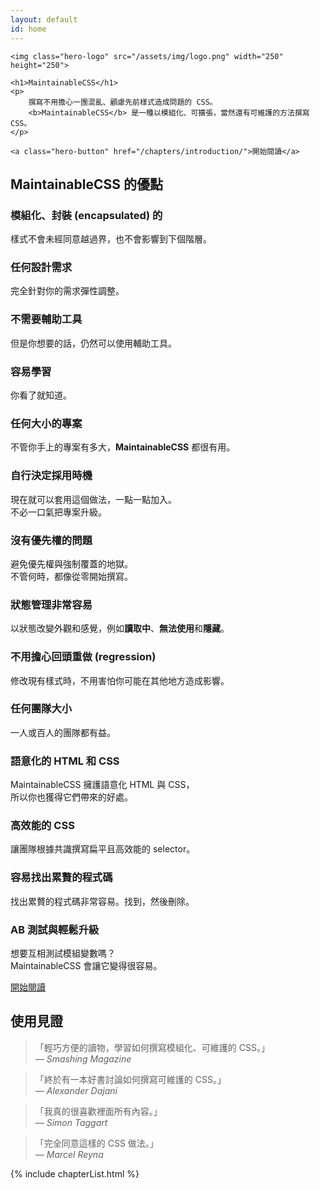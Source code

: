 ```yaml
---
layout: default
id: home
---
```


<div class="hero">

	<img class="hero-logo" src="/assets/img/logo.png" width="250" height="250">

	<h1>MaintainableCSS</h1>
	<p>
		撰寫不用擔心一團混亂、顧慮先前樣式造成問題的 CSS。
		<b>MaintainableCSS</b> 是一種以模組化、可擴張，當然還有可維護的方法撰寫 CSS。
	</p>
	
	<a class="hero-button" href="/chapters/introduction/">開始閱讀</a>


</div>
<!--
	<h2>Maintainable &mdash; Adjective</h2>
	<p>Keep in good condition. Keep at the same level.</p>
-->

<div class="benefits">
	<h2>MaintainableCSS 的優點</h2>
	<div class="benefits-wrapper">
		<div class="benefit">
			<h3>模組化、封裝 (encapsulated) 的</h3>
			<p>樣式不會未經同意越過界，也不會影響到下個階層。</p>
		</div>
		<div class="benefit">
			<h3>任何設計需求</h3>
			<p>完全針對你的需求彈性調整。</p>
		</div>
		<div class="benefit">
			<h3>不需要輔助工具</h3>
			<p>但是你想要的話，仍然可以使用輔助工具。</p>
		</div>
		<div class="benefit">
			<h3>容易學習</h3>
			<p>你看了就知道。</p>
		</div>
		<div class="benefit">
			<h3>任何大小的專案</h3>
			<p>不管你手上的專案有多大，<b>MaintainableCSS</b> 都很有用。</p>
		</div>
		<div class="benefit">
			<h3>自行決定採用時機</h3>
			<p>現在就可以套用這個做法，一點一點加入。<br>不必一口氣把專案升級。</p>
		</div>
		<div class="benefit">
			<h3>沒有優先權的問題</h3>
			<p>避免優先權與強制覆蓋的地獄。<br>不管何時，都像從零開始撰寫。</p>
		</div>
		<div class="benefit">
			<h3>狀態管理非常容易</h3>
			<p>
				以狀態改變外觀和感覺，例如<b>讀取中</b>、<b>無法使用</b>和<b>隱藏</b>。
			</p>
		</div>
		<div class="benefit">
			<h3>不用擔心回頭重做 (regression)</h3>
			<p>修改現有樣式時，不用害怕你可能在其他地方造成影響。</p>
		</div>
		<div class="benefit">
			<h3>任何團隊大小</h3>
			<p>一人或百人的團隊都有益。</p>
		</div>
		<div class="benefit">
			<h3>語意化的 HTML 和 CSS</h3>
			<p>MaintainableCSS 擁護語意化 HTML 與 CSS，<br>所以你也獲得它們帶來的好處。</p>
		</div>
		<div class="benefit">
			<h3>高效能的 CSS</h3>
			<p>讓團隊根據共識撰寫扁平且高效能的 selector。</p>
		</div>
		<div class="benefit">
			<h3>容易找出累贅的程式碼</h3>
			<p>找出累贅的程式碼非常容易。找到，然後刪除。</p>
		</div>
		<div class="benefit">
			<h3>AB 測試與輕鬆升級</h3>
			<p>想要互相測試模組變數嗎？<br>MaintainableCSS 會讓它變得很容易。</p>
		</div>
		<a class="benefit-readNowButton" href="/chapters/introduction">開始閱讀</a>
	</div>
</div>
<div class="recommendations">
	<h2 class="recommendations-title">使用見證</h2>
	<div class="recommendations-item">
		<blockquote>
			<p>「輕巧方便的讀物，學習如何撰寫模組化、可維護的 CSS。」
			<br>&mdash; <cite>Smashing Magazine</cite>
			</p>
		</blockquote>
	</div>
	<div class="recommendations-item">
		<blockquote>
			<p>「終於有一本好書討論如何撰寫可維護的 CSS。」
			<br>&mdash; <cite>Alexander Dajani</cite>
			</p>
		</blockquote>
	</div>
	<div class="recommendations-item">
		<blockquote>
			<p>「我真的很喜歡裡面所有內容。」
			<br>&mdash; <cite>Simon Taggart</cite>
			</p>
		</blockquote>
	</div>
	<div class="recommendations-item">
		<blockquote>
			<p>「完全同意這樣的 CSS 做法。」
			<br>&mdash; <cite>Marcel Reyna</cite>
			</p>
		</blockquote>
	</div>
</div>

{% include chapterList.html %}

<!-- <div class="gotQuestion">
	<div class="gotQuestion-inner">
		<h2>Got a question, issue or suggestion?</h2>
		<p>Just <a href="http://github.com/adamsilver/maintainablecss.com/issues/new/">raise an issue for discussion</a> on Github.</p>
	</div>
</div> -->